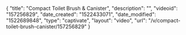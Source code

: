 {
    "title": "Compact Toilet Brush & Canister",
    "description": "",
    "videoid": "157256829",
    "date_created": "1522433071",
    "date_modified": "1522689848",
    "type": "captivate",
    "layout": "video",
    "url": "\/v\/compact-toilet-brush-canister\/157256829"
}